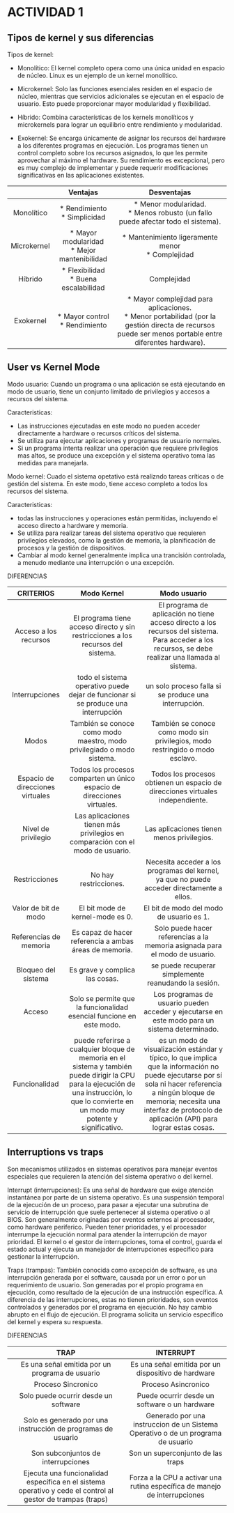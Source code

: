 # ACTIVIDAD 1

## Tipos de kernel y sus diferencias

Tipos de kernel:
* Monolítico: El kernel completo opera como una
única unidad en espacio de núcleo. Linux es un
ejemplo de un kernel monolítico.

* Microkernel: Solo las funciones esenciales
residen en el espacio de núcleo, mientras que
servicios adicionales se ejecutan en el espacio
de usuario. Esto puede proporcionar mayor
modularidad y flexibilidad.

* Híbrido: Combina características de los kernels
monolíticos y microkernels para lograr un
equilibrio entre rendimiento y modularidad.

* Exokernel: Se encarga únicamente de asignar los 
recursos del hardware a los diferentes programas 
en ejecución. Los programas tienen un control completo 
sobre los recursos asignados, lo que les permite 
aprovechar al máximo el hardware. Su rendimiento es
excepcional, pero es muy complejo de implementar
y puede requerir modificaciones significativas en las 
aplicaciones existentes.

|              |   Ventajas   |  Desventajas   |
|    :---:     |     :---:    |     :---:      |
| Monolítico   | * Rendimiento <br /> * Simplicidad | * Menor modularidad. <br /> * Menos robusto (un fallo puede afectar todo el sistema). |
| Microkernel  | * Mayor modularidad <br /> * Mejor mantenibilidad | * Mantenimiento ligeramente menor <br /> * Complejidad |
| Híbrido      | * Flexibilidad <br /> * Buena escalabilidad | Complejidad |
| Exokernel    | * Mayor control <br /> * Rendimiento | * Mayor complejidad para aplicaciones. <br /> * Menor portabilidad (por la gestión directa de recursos puede ser menos portable entre diferentes hardware). |

## User vs Kernel Mode
Modo usuario: Cuando un programa o una aplicación se está ejecutando en modo de usuario, tiene un conjunto limitado de privilegios y accesos a recursos del sistema. 

Caracteristicas:
* Las instrucciones ejecutadas en este modo no pueden acceder directamente a hardware o recursos críticos del sistema.
* Se utiliza para ejecutar aplicaciones y programas de usuario normales.
* Si un programa intenta realizar una operación que requiere privilegios mas altos, se produce una excepción y el sistema operativo toma las medidas para manejarla.

Modo kernel: Cuado el sistema opetativo está realizndo tareas críticas o de gestión del sistema. En este modo, tiene acceso completo a todos los recursos del sistema.

Caracteristicas: 
* todas las instrucciones y operaciones están permitidas, incluyendo el acceso directo a hardware y memoria.
* Se utiliza para realizar tareas del sistema operativo que requieren privilegios elevados, como la gestión de memoria, la planificación de procesos y la gestión de dispositivos.
* Cambiar al modo kernel generalmente implica una trancisión controlada, a menudo mediante una interrupción o una excepción.

DIFERENCIAS

|  CRITERIOS   |   Modo Kernel   |  Modo usuario   |
|    :---:     |     :---:       |     :---:       |
|  Acceso a los recursos   | El programa tiene acceso directo y sin restricciones a los recursos del sistema. | El programa de aplicación no tiene acceso directo a los recursos del sistema. Para acceder a los recursos, se debe realizar una llamada al sistema. |
| Interrupciones | todo el sistema operativo puede dejar de funcionar si se produce una interrupción | un solo proceso falla si se produce una interrupción. |
|  Modos   | También se conoce como modo maestro, modo privilegiado o modo sistema. | También se conoce como modo sin privilegios, modo restringido o modo esclavo. |
| Espacio de direcciones virtuales |  Todos los procesos comparten un único espacio de direcciones virtuales. | Todos los procesos obtienen un espacio de direcciones virtuales independiente. |
| Nivel de privilegio | Las aplicaciones tienen más privilegios en comparación con el modo de usuario. | Las aplicaciones tienen menos privilegios. |
| Restricciones | No hay restricciones.   | Necesita acceder a los programas del kernel, ya que no puede acceder directamente a ellos. |
| Valor de bit de modo | El bit mode de kernel-mode es 0. | El bit de modo del modo de usuario es 1. |
| Referencias de memoria | Es capaz de hacer referencia a ambas áreas de memoria. | Solo puede hacer referencias a la memoria asignada para el modo de usuario. |
| Bloqueo del sistema | Es grave y complica las cosas. |  se puede recuperar simplemente reanudando la sesión. |
| Acceso | Solo se permite que la funcionalidad esencial funcione en este modo. | Los programas de usuario pueden acceder y ejecutarse en este modo para un sistema determinado. |
| Funcionalidad | puede referirse a cualquier bloque de memoria en el sistema y también puede dirigir la CPU para la ejecución de una instrucción, lo que lo convierte en un modo muy potente y significativo. |  es un modo de visualización estándar y típico, lo que implica que la información no puede ejecutarse por sí sola ni hacer referencia a ningún bloque de memoria; necesita una interfaz de protocolo de aplicación (API) para lograr estas cosas. |

## Interruptions vs traps
Son mecanismos utilizados en sistemas operativos para manejar eventos especiales que requieren la atención del sistema operativo o del kernel. 

Interrupt (interrupciones): Es una señal de hardware que exige atención instantánea por parte de un sistema operativo. Es una suspensión temporal de la ejecución de un proceso, para pasar a ejecutar una subrutina de servicio de interrupción que suele pertenecer al sistema operativo o al BIOS. Son generalmente originadas por eventos externos al procesador, como hardware periferico. Pueden tener prioridades, y el procesador interrumpe la ejecución normal para atender la interrupción de mayor prioridad. El kernel o el gestor de interrupciones, toma el control, guarda el estado actual y ejecuta un manejador de interrupciones específico para gestionar la interrupción. 

Traps (trampas): También conocida como excepción de software, es una interrupción generada por el software, causada por un error o por un requerimiento de usuario. Son generadas por el propio programa en ejecución, como resultado de la ejecución de una instrucción específica. A diferencia de las interrupciones, estas no tienen prioridades, son eventos controlados y generados por el programa en ejecución. No hay cambio abrupto en el flujo de ejecución. El programa solicita un servicio especifico del kernel y espera su respuesta.

DIFERENCIAS

|  TRAP   |   INTERRUPT   |
|    :---:     |     :---:       |
| Es una señal emitida por un programa de usuario | Es una señal emitida por un dispositivo de hardware |
| Proceso Sincronico | Proceso Asincronico |
| Solo puede ocurrir desde un software | Puede ocurrir desde un software o un hardware |
| Solo es generado por una instrucción de programas de usuario | Generado por una instruccion de un Sistema Operativo o de un programa de usuario |
| Son subconjuntos de interrupciones | Son un superconjunto de las traps |
| Ejecuta una funcionalidad específica en el sistema operativo y cede el control al gestor de trampas (traps) | Forza a la CPU a activar una rutina específica de manejo de interrupciones |


